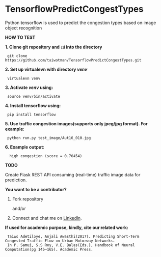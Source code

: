 # TensorflowPredictCongestTypes
Python tensorflow is used to predict the congestion types based on image object recognition

**HOW TO TEST**

**1. Clone git repository and `cd` into the directory**

     git clone https://github.com/taiwotman/TensorflowPredictCongestTypes.git

**2. Set up virtualevn with directory _venv_** 

     virtualevn venv

**3. Activate _venv_ using:**

     source venv/bin/activate

**4. Install tensorflow using:**

     pip install tensorflow

**5. Use  traffic congestion images(supports only jpeg/jpg format). For example:**

     python run.py test_image/Aut10_010.jpg
     
**6. Example output:**

      high congestion (score = 0.70454)

**TODO**

Create Flask REST API consuming (real-time) traffic image  data for prediction.

**You want to be a contributor?** 
1. Fork repository

     and/or

2. Connect and chat me on [LinkedIn](https://www.linkedin.com/in/taiwo-o-adetiloye-505a8023/).

**If used for academic purpose, kindly, cite our related work:**

     Taiwo Adetiloye, Anjali Awasthi(2017). Predicting Short-Term Congested Traffic Flow on Urban Motorway Networks. 
     In P. Samui, S.S Roy, V.E. Balas(Eds.), Handbook of Neural Computation(pg 145–165). Academic Press.


